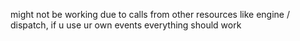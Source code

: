 might not be working due to calls from other resources like engine / dispatch, if u use ur own events everything should work
